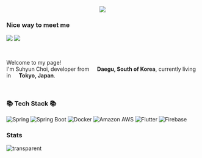 <div align=center>
	<img src="https://capsule-render.vercel.app/api?type=waving&color=FFC575&height=200&section=header&text=Suhyun%20Github!&fontSize=60" />	
</div>


### Nice way to meet me

  <p>
  <a href="https://doryoku.tistory.com/" target="_blank"><img src="https://img.shields.io/badge/Tech_Blog-FB542B?style=flat-square&logo=Tistory&logoColor=white"/></a>
  <a href="mailto:jhk8500@naver.com" target="_blank"><img src="https://img.shields.io/badge/jhk8500@naver.com-03C75A?style=flat-square&logo=Naver&logoColor=white"/></a>


</p>



</br>
<p>Welcome to my page! </br> I'm Suhyun Choi, developer from <img src="https://cdn-icons-png.flaticon.com/512/2276/2276839.png" width="13"/> <b>Daegu, South of Korea</b>, currently living in <img src="https://cdn-icons-png.flaticon.com/512/3925/3925253.png" width="13"/> <b>Tokyo, Japan</b>. </p>

</br>

<h3>📚 Tech Stack 📚</h3>

<p>

<img alt="Spring" src="https://img.shields.io/badge/-Spring-6DB33F?style=flat-square&logo=Spring&logoColor=white" />
<img alt="Spring Boot" src="https://img.shields.io/badge/-Spring Boot-6DB33F?style=flat-square&logo=Spring Boot&logoColor=white" />
<img alt="Docker" src="https://img.shields.io/badge/-Docker-46a2f1?style=flat-square&logo=docker&logoColor=white" />
<img alt="Amazon AWS" src="https://img.shields.io/badge/-Amazon AWS-232F3E?style=flat-square&logo=Amazon AWS&logoColor=white" />
<img alt="Flutter" src="https://img.shields.io/badge/-Flutter-02569B?style=flat-square&logo=Flutter&logoColor=white" />
<img alt="Firebase" src="https://img.shields.io/badge/-Firebase-FFCA28?style=flat-square&logo=Firebase&logoColor=white" />

  </br>
  
 ### Stats

  ![transparent](https://github-readme-stats.vercel.app/api?username=suhyun96&show_icons=true&theme=swift)

  
<!--  <img src="https://github-readme-stats.vercel.app/api/top-langs/?username=suhyun96&layout=compact"><br><br>-->
